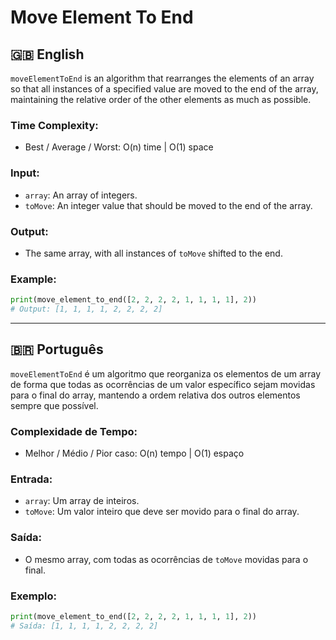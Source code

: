 # Move Element To End

## 🇬🇧 English

`moveElementToEnd` is an algorithm that rearranges the elements of an array so that all instances of a specified value are moved to the end of the array, maintaining the relative order of the other elements as much as possible.

### Time Complexity:
- Best / Average / Worst: O(n) time | O(1) space

### Input:
- `array`: An array of integers.
- `toMove`: An integer value that should be moved to the end of the array.

### Output:
- The same array, with all instances of `toMove` shifted to the end.

### Example:
```python
print(move_element_to_end([2, 2, 2, 2, 1, 1, 1, 1], 2))
# Output: [1, 1, 1, 1, 2, 2, 2, 2]
```

---

## 🇧🇷 Português

`moveElementToEnd` é um algoritmo que reorganiza os elementos de um array de forma que todas as ocorrências de um valor específico sejam movidas para o final do array, mantendo a ordem relativa dos outros elementos sempre que possível.

### Complexidade de Tempo:
- Melhor / Médio / Pior caso: O(n) tempo | O(1) espaço

### Entrada:
- `array`: Um array de inteiros.
- `toMove`: Um valor inteiro que deve ser movido para o final do array.

### Saída:
- O mesmo array, com todas as ocorrências de `toMove` movidas para o final.

### Exemplo:
```python
print(move_element_to_end([2, 2, 2, 2, 1, 1, 1, 1], 2))
# Saída: [1, 1, 1, 1, 2, 2, 2, 2]
```
